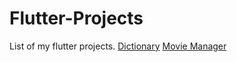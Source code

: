 # Flutter-Projects
List of my flutter projects.
[Dictionary](https://github.com/evanch98/dictionary-flutter)
[Movie Manager](https://github.com/evanch98/movie_manager_flutter)

